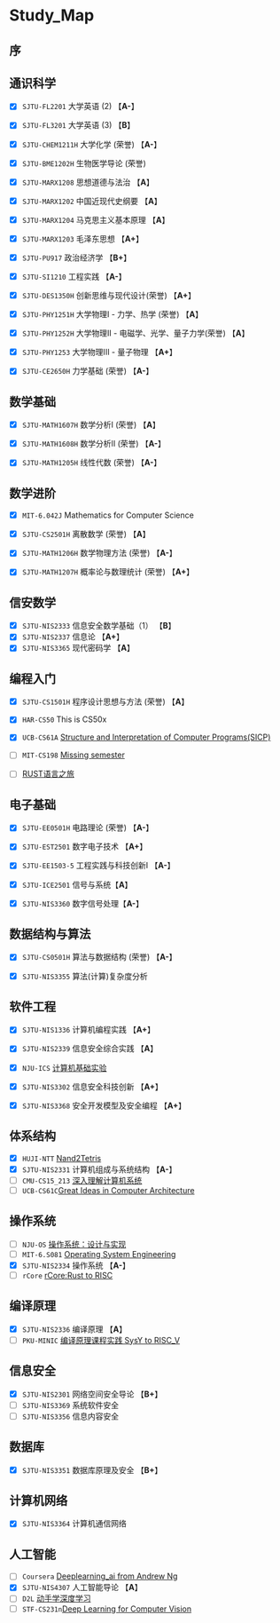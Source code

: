 # Study_Map

## 序

## 通识科学
  - [x] `SJTU-FL2201` 大学英语 (2) 【**A-**】
  - [x] `SJTU-FL3201` 大学英语 (3) 【**B**】
  - [x] `SJTU-CHEM1211H` 大学化学 (荣誉) 【**A-**】
  - [x] `SJTU-BME1202H` 生物医学导论 (荣誉)
  - [x] `SJTU-MARX1208` 思想道德与法治  【**A**】
  - [x] `SJTU-MARX1202` 中国近现代史纲要  【**A**】
  - [x] `SJTU-MARX1204` 马克思主义基本原理 【**A**】
  - [x] `SJTU-MARX1203` 毛泽东思想  【**A+**】
  - [x] `SJTU-PU917` 政治经济学 【**B+**】
  - [x] `SJTU-SI1210` 工程实践  【**A-**】
  - [x] `SJTU-DES1350H` 创新思维与现代设计(荣誉)  【**A+**】
  - [x] `SJTU-PHY1251H` 大学物理I - 力学、热学 (荣誉) 【**A**】
  - [x] `SJTU-PHY1252H` 大学物理II - 电磁学、光学、量子力学(荣誉) 【**A**】
  - [x] `SJTU-PHY1253` 大学物理III - 量子物理 【**A+**】
  - [x] `SJTU-CE2650H` 力学基础 (荣誉) 【**A-**】



## 数学基础
  - [x] `SJTU-MATH1607H` 数学分析I (荣誉) 【**A**】
  - [x] `SJTU-MATH1608H` 数学分析II (荣誉) 【**A-**】
  - [x] `SJTU-MATH1205H` 线性代数 (荣誉) 【**A-**】


## 数学进阶
  - [x] `MIT-6.042J` Mathematics for Computer Science
  - [x] `SJTU-CS2501H` 离散数学 (荣誉) 【**A**】
  - [x] `SJTU-MATH1206H` 数学物理方法 (荣誉) 【**A-**】
  - [x] `SJTU-MATH1207H` 概率论与数理统计 (荣誉) 【**A+**】


## 信安数学
  - [x] `SJTU-NIS2333` 信息安全数学基础（1）  【**B**】
  - [x] `SJTU-NIS2337` 信息论 【**A+**】
  - [x] `SJTU-NIS3365` 现代密码学 【**A**】

## 编程入门
  - [x] `SJTU-CS1501H` 程序设计思想与方法 (荣誉) 【**A**】
  - [x] `HAR-CS50` This is CS50x
  - [x] `UCB-CS61A` [Structure and Interpretation of Computer Programs(SICP)](https://inst.eecs.berkeley.edu/~cs61a/sp21/)
  - [ ] `MIT-CS198` [Missing semester](https://missing-semester-cn.github.io/)
  - [ ] [RUST语言之旅](https://tourofrust.com/05_zh-cn.html)


## 电子基础
  - [x] `SJTU-EE0501H` 电路理论 (荣誉) 【**A-**】
  - [x] `SJTU-EST2501` 数字电子技术 【**A+**】
  - [x] `SJTU-EE1503-5` 工程实践与科技创新I 【**A-**】
  - [x] `SJTU-ICE2501` 信号与系统【**A**】
  - [x] `SJTU-NIS3360` 数字信号处理【**A-**】



## 数据结构与算法
  - [x] `SJTU-CS0501H` 算法与数据结构 (荣誉) 【**A-**】
  - [x] `SJTU-NIS3355` 算法(计算)复杂度分析 


## 软件工程
  - [x] `SJTU-NIS1336` 计算机编程实践 【**A+**】
  - [x] `SJTU-NIS2339` 信息安全综合实践 【**A**】
  - [x] `NJU-ICS` [计算机基础实验](https://nju-projectn.github.io/ics-pa-gitbook/ics2021/index.html) 
  - [x] `SJTU-NIS3302` 信息安全科技创新 【**A+**】
  - [x] `SJTU-NIS3368` 安全开发模型及安全编程 【**A+**】


## 体系结构
  - [x] `HUJI-NTT` [Nand2Tetris](https://www.coursera.org/)
  - [x] `SJTU-NIS2331` 计算机组成与系统结构 【**A-**】
  - [ ] `CMU-CS15_213` [深入理解计算机系统](http://csapp.cs.cmu.edu/3e/labs.html)
  - [ ] `UCB-CS61C`[Great Ideas in Computer Architecture](https://inst.eecs.berkeley.edu/~cs61c/fa21/)

## 操作系统
  - [ ] `NJU-OS` [操作系统：设计与实现](http://jyywiki.cn/OS/2021/)
  - [ ] `MIT-6.S081` [Operating System Engineering](https://pdos.csail.mit.edu/6.S081/2021/schedule.html)
  - [x] `SJTU-NIS2334` 操作系统 【**A-**】
  - [ ] `rCore` [rCore:Rust to RISC](http://rcore-os.cn/rCore-Tutorial-Book-v3/index.html)

## 编译原理
  - [x] `SJTU-NIS2336` 编译原理 【**A**】
  - [ ] `PKU-MINIC` [编译原理课程实践 SysY to RISC_V](https://pku-minic.github.io/online-doc/#/preface/)

## 信息安全
  - [x] `SJTU-NIS2301` 网络空间安全导论 【**B+**】
  - [ ] `SJTU-NIS3369` 系统软件安全 
  - [ ] `SJTU-NIS3356` 信息内容安全

## 数据库
  - [x] `SJTU-NIS3351` 数据库原理及安全 【**B+**】

## 计算机网络
  - [x] `SJTU-NIS3364` 计算机通信网络 

## 人工智能
  - [ ] `Coursera` [Deeplearning_ai from Andrew Ng](https://www.coursera.org/deeplearning-ai)
  - [x] `SJTU-NIS4307` 人工智能导论 【**A**】
  - [ ] `D2L` [动手学深度学习](https://zh-v2.d2l.ai/index.html)
  - [ ] `STF-CS231n`[Deep Learning for Computer Vision](http://cs231n.stanford.edu/schedule.html)
